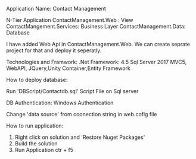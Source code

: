 Application Name: Contact Management

N-Tier Application
ContactManagement.Web : View
ContactMangement.Services: Business Layer
ContactManagement.Data: Database

I have added Web Api in ContactManagement.Web. We can create seprate project for that and deploy it seperatly. 

Technologies and Framwork:
.Net Framework: 4.5
Sql Server 2017
 MVC5, WebAPI, JQuery,Unity Container,Entity Framework

How to deploy database:

 Run 'DBScript/Contactdb.sql' Script File on Sql server


 DB Authentication: Windows Authentication
 
 Change 'data source' from coonection string in web.cofig file
 
 <connectionStrings>
	<add name="CustomersEntities" connectionString="metadata=res://*/CustomersModel.csdl|res://*/CustomersModel.ssdl|res://*/CustomersModel.msl;provider=System.Data.SqlClient;provider connection string=&quot;data source=VIKRAM\SQLEXPRESS;initial catalog=Contact;Trusted_Connection=Yes;App=EntityFramework&quot;" providerName="System.Data.EntityClient" /></connectionStrings>
 </configuration>


 How to run application:

 1. Right click on solution and 'Restore Nuget Packages'
 2. Build the solution
 3. Run Application ctr + f5
